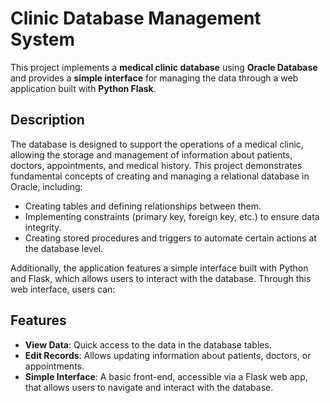 # Clinic Database Management System

This project implements a **medical clinic database** using **Oracle Database** and provides a **simple interface** for managing the data through a web application built with **Python Flask**.

## Description

The database is designed to support the operations of a medical clinic, allowing the storage and management of information about patients, doctors, appointments, and medical history. This project demonstrates fundamental concepts of creating and managing a relational database in Oracle, including:

- Creating tables and defining relationships between them.
- Implementing constraints (primary key, foreign key, etc.) to ensure data integrity.
- Creating stored procedures and triggers to automate certain actions at the database level.

Additionally, the application features a simple interface built with Python and Flask, which allows users to interact with the database. Through this web interface, users can:

## Features

- **View Data**: Quick access to the data in the database tables.
- **Edit Records**: Allows updating information about patients, doctors, or appointments.
- **Simple Interface**: A basic front-end, accessible via a Flask web app, that allows users to navigate and interact with the database.
